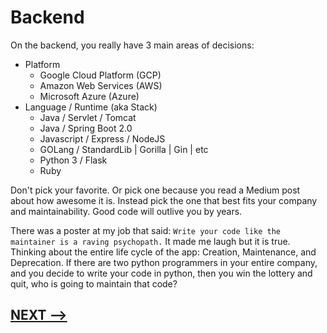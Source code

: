 # Backend

On the backend, you really have 3 main areas of decisions:

* Platform
  * Google Cloud Platform (GCP)
  * Amazon Web Services (AWS)
  * Microsoft Azure (Azure)
* Language / Runtime (aka Stack)
  * Java / Servlet / Tomcat
  * Java / Spring Boot 2.0
  * Javascript / Express / NodeJS 
  * GOLang / StandardLib | Gorilla | Gin | etc
  * Python 3 / Flask
  * Ruby

Don't pick your favorite. Or pick one because you read a Medium post about how awesome it is.  Instead pick the one that best fits your company and maintainability. Good code will outlive you by years. 

There was a poster at my job that said: `Write your code like the maintainer is a raving psychopath.` It made me laugh but it is true.  Thinking about the entire life cycle of the app: Creation, Maintenance, and Deprecation.  If there are two python programmers in your entire company, and you decide to write your code in python, then you win the lottery and quit, who is going to maintain that code? 


## [NEXT -->](06-frontend.md)